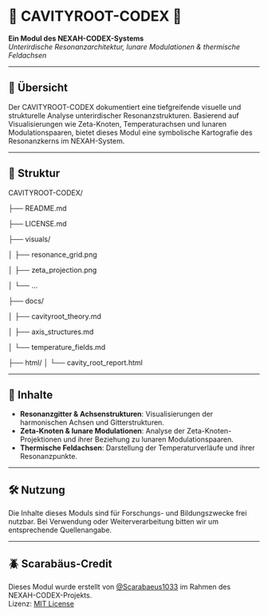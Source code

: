 # 🔩 CAVITYROOT-CODEX 🔩

**Ein Modul des NEXAH-CODEX-Systems**  
*Unterirdische Resonanzarchitektur, lunare Modulationen & thermische Feldachsen*

---

## 🧭 Übersicht

Der CAVITYROOT-CODEX dokumentiert eine tiefgreifende visuelle und strukturelle Analyse unterirdischer Resonanzstrukturen. Basierend auf Visualisierungen wie Zeta-Knoten, Temperaturachsen und lunaren Modulationspaaren, bietet dieses Modul eine symbolische Kartografie des Resonanzkerns im NEXAH-System.

---

## 📁 Struktur
CAVITYROOT-CODEX/

├── README.md

├── LICENSE.md

├── visuals/

│   ├── resonance_grid.png

│   ├── zeta_projection.png

│   └── …

├── docs/

│   ├── cavityroot_theory.md

│   ├── axis_structures.md

│   └── temperature_fields.md

├── html/
│   └── cavity_root_report.html

---

## 🧠 Inhalte

- **Resonanzgitter & Achsenstrukturen**: Visualisierungen der harmonischen Achsen und Gitterstrukturen.
- **Zeta-Knoten & lunare Modulationen**: Analyse der Zeta-Knoten-Projektionen und ihrer Beziehung zu lunaren Modulationspaaren.
- **Thermische Feldachsen**: Darstellung der Temperaturverläufe und ihrer Resonanzpunkte.

---

## 🛠️ Nutzung

Die Inhalte dieses Moduls sind für Forschungs- und Bildungszwecke frei nutzbar. Bei Verwendung oder Weiterverarbeitung bitten wir um entsprechende Quellenangabe.

---

## 🪲 Scarabäus-Credit

Dieses Modul wurde erstellt von [@Scarabaeus1033](https://github.com/Scarabaeus1033) im Rahmen des NEXAH-CODEX-Projekts.  
Lizenz: [MIT License](LICENSE.md)
